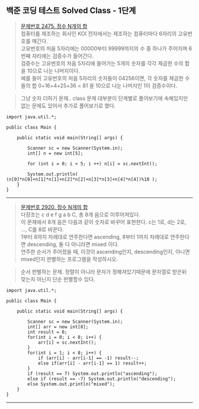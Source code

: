 ## 백준 코딩 테스트 Solved Class - 1단계

>[문제번호 2475. 정수 N개의 합](https://www.acmicpc.net/problem/2475)   
>컴퓨터를 제조하는 회사인 KOI 전자에서는 제조하는 컴퓨터마다 6자리의 고유번호를 매긴다.<br>고유번호의 처음 5자리에는 00000부터 99999까지의 수 중 하나가 주어지며 6번째 자리에는 검증수가 들어간다.<br>검증수는 고유번호의 처음 5자리에 들어가는 5개의 숫자를 각각 제곱한 수의 합을 10으로 나눈 나머지이다.<br>예를 들어 고유번호의 처음 5자리의 숫자들이 04256이면, 각 숫자를 제곱한 수들의 합 0+16+4+25+36 = 81 을 10으로 나눈 나머지인 1이 검증수이다.

>그냥 숫자 더하기 문제.. class 문제 대부분이 단계별로 풀어보기에 속해있지만 없는 문제도 있어서 추가로 풀어보기로 했다.

    import java.util.*;

    public class Main {
    
        public static void main(String[] args) {
    
            Scanner sc = new Scanner(System.in);
            int[] n = new int[5];
            
            for (int i = 0; i < 5; i ++) n[i] = sc.nextInt();
            
            System.out.println( (n[0]*n[0]+n[1]*n[1]+n[2]*n[2]+n[3]*n[3]+n[4]*n[4])%10 );
        } 
    }
---
>[문제번호 2920. 정수 N개의 합](https://www.acmicpc.net/problem/2920)   
>다장조는 c d e f g a b C, 총 8개 음으로 이루어져있다.<br>이 문제에서 8개 음은 다음과 같이 숫자로 바꾸어 표현한다. c는 1로, d는 2로, ..., C를 8로 바꾼다.<br>1부터 8까지 차례대로 연주한다면 ascending, 8부터 1까지 차례대로 연주한다면 descending, 둘 다 아니라면 mixed 이다.<br>연주한 순서가 주어졌을 때, 이것이 ascending인지, descending인지, 아니면 mixed인지 판별하는 프로그램을 작성하시오.

>순서 판별하는 문제. 정렬이 아니라 문자가 정해져있기때문에 문자열로 받은뒤 맞는지 아닌지 단순 판별할수 있다.

    import java.util.*;

    public class Main {
    
        public static void main(String[] args) {
    
            Scanner sc = new Scanner(System.in);
            int[] arr = new int[8];
            int result = 0;
            for(int i = 0; i < 8; i++) {
                arr[i] = sc.nextInt();
            }
            for(int i = 1; i < 8; i++) {
                if (arr[i] - arr[i-1] == -1) result--;
                else if(arr[i] - arr[i-1] == 1) result++;
            }
            if (result == 7) System.out.println("ascending");
            else if (result == -7) System.out.println("descending");
            else System.out.println("mixed");
        } 
    }
---